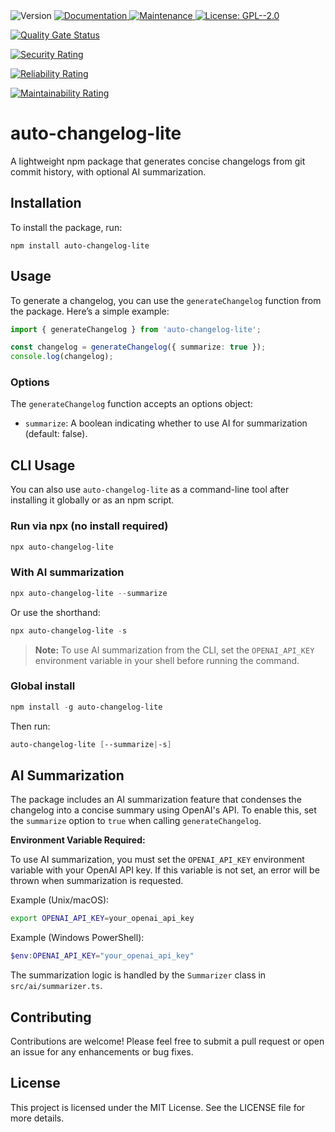 <img alt="Version" src="https://img.shields.io/badge/version-1.0.0-blue.svg?cacheSeconds=2592000" />
<a href="https://github.com/scottobert/auto-changelog-lite#readme" target="_blank">
    <img alt="Documentation" src="https://img.shields.io/badge/documentation-yes-brightgreen.svg" />
</a>
<a href="https://github.com/scottobert/auto-changelog-lite/graphs/commit-activity" target="_blank">
    <img alt="Maintenance" src="https://img.shields.io/badge/Maintained%3F-yes-green.svg" />
</a>
<a href="https://github.com/scottobert/auto-changelog-lite/blob/master/LICENSE" target="_blank">
    <img alt="License: GPL--2.0" src="https://img.shields.io/github/license/scottobert/scottobert/auto-changelog-lite" />
</a>

[![Quality Gate Status](https://sonarcloud.io/api/project_badges/measure?project=scottobert_auto-changelog-lite&metric=alert_status)](https://sonarcloud.io/summary/new_code?id=scottobert_auto-changelog-lite)

[![Security Rating](https://sonarcloud.io/api/project_badges/measure?project=scottobert_auto-changelog-lite&metric=security_rating)](https://sonarcloud.io/summary/new_code?id=scottobert_auto-changelog-lite)

[![Reliability Rating](https://sonarcloud.io/api/project_badges/measure?project=scottobert_auto-changelog-lite&metric=reliability_rating)](https://sonarcloud.io/summary/new_code?id=scottobert_auto-changelog-lite)

[![Maintainability Rating](https://sonarcloud.io/api/project_badges/measure?project=scottobert_auto-changelog-lite&metric=sqale_rating)](https://sonarcloud.io/summary/new_code?id=scottobert_auto-changelog-lite)

# auto-changelog-lite

A lightweight npm package that generates concise changelogs from git commit history, with optional AI summarization.

## Installation

To install the package, run:

```
npm install auto-changelog-lite
```

## Usage

To generate a changelog, you can use the `generateChangelog` function from the package. Here’s a simple example:

```typescript
import { generateChangelog } from 'auto-changelog-lite';

const changelog = generateChangelog({ summarize: true });
console.log(changelog);
```

### Options

The `generateChangelog` function accepts an options object:

- `summarize`: A boolean indicating whether to use AI for summarization (default: false).

## CLI Usage

You can also use `auto-changelog-lite` as a command-line tool after installing it globally or as an npm script.

### Run via npx (no install required)

```powershell
npx auto-changelog-lite
```

### With AI summarization

```powershell
npx auto-changelog-lite --summarize
```

Or use the shorthand:

```powershell
npx auto-changelog-lite -s
```

> **Note:** To use AI summarization from the CLI, set the `OPENAI_API_KEY` environment variable in your shell before running the command.

### Global install

```powershell
npm install -g auto-changelog-lite
```

Then run:

```powershell
auto-changelog-lite [--summarize|-s]
```

## AI Summarization

The package includes an AI summarization feature that condenses the changelog into a concise summary using OpenAI's API. To enable this, set the `summarize` option to `true` when calling `generateChangelog`.

**Environment Variable Required:**

To use AI summarization, you must set the `OPENAI_API_KEY` environment variable with your OpenAI API key. If this variable is not set, an error will be thrown when summarization is requested.

Example (Unix/macOS):

```sh
export OPENAI_API_KEY=your_openai_api_key
```

Example (Windows PowerShell):

```powershell
$env:OPENAI_API_KEY="your_openai_api_key"
```

The summarization logic is handled by the `Summarizer` class in `src/ai/summarizer.ts`.

## Contributing

Contributions are welcome! Please feel free to submit a pull request or open an issue for any enhancements or bug fixes.

## License

This project is licensed under the MIT License. See the LICENSE file for more details.
